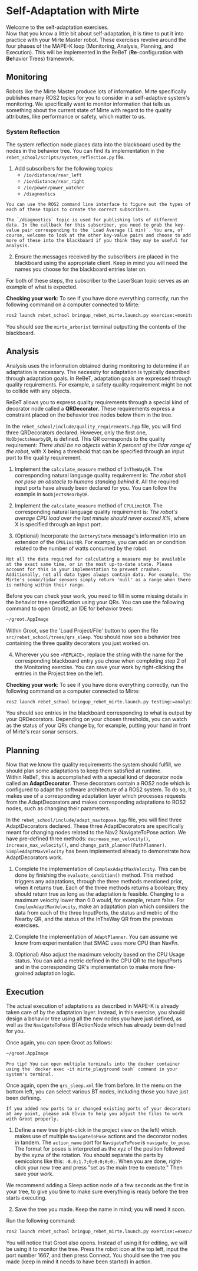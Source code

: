 # Self-Adaptation with Mirte

Welcome to the self-adaptation exercises.  
Now that you know a little bit about self-adaptation, it is time to put it into practice with your Mirte Master robot. These exercises revolve around the four phases of the MAPE-K loop (Monitoring, Analysis, Planning, and Execution). This will be implemented in the ReBeT (**Re**-configuration with **Be**havior **T**rees) framework.

## Monitoring

Robots like the Mirte Master produce lots of information. Mirte specifically publishes many ROS2 topics for you to consider in a self-adaptive system's monitoring. We specifically want to monitor information that tells us something about the current state of Mirte with regard to the quality attributes, like performance or safety, which matter to us.

### System Reflection

The system reflection node places data into the blackboard used by the nodes in the behavior tree. You can find its implementation in the `rebet_school/scripts/system_reflection.py` file.

1. Add subscribers for the following topics:
    - `/io/distance/rear_left`
    - `/io/distance/rear_right`
    - `/io/power/power_watcher`
    - `/diagnostics`

```{note}
You can use the ROS2 command line interface to figure out the types of each of these topics to create the correct subscribers.
```

```{warning}
The `/diagnostics` topic is used for publishing lots of different data. In the callback for this subscriber, you need to grab the key-value pair corresponding to the `Load Average (1 min)`. You are, of course, welcome to look at the other key-value pairs and choose to add more of these into the blackboard if you think they may be useful for analysis.
```

2. Ensure the messages received by the subscribers are placed in the blackboard using the appropriate client. Keep in mind you will need the names you choose for the blackboard entries later on.

For both of these steps, the subscriber to the LaserScan topic serves as an example of what is expected.

**Checking your work**: To see if you have done everything correctly, run the following command on a computer connected to Mirte:

```bash
ros2 launch rebet_school bringup_rebet_mirte.launch.py exercise:=monitoring
```

You should see the `mirte_arborist` terminal outputting the contents of the blackboard.

## Analysis

Analysis uses the information obtained during monitoring to determine if an adaptation is necessary. The necessity for adaptation is typically described through adaptation goals. In ReBeT, adaptation goals are expressed through quality requirements. For example, a safety quality requirement might be not to collide with any objects.

ReBeT allows you to express quality requirements through a special kind of decorator node called a **QRDecorator**. These requirements express a constraint placed on the behavior tree nodes below them in the tree.

In the `rebet_school/include/quality_requirements.hpp` file, you will find three QRDecorators declared. However, only the first one, `NoObjectsNearbyQR`, is defined. This QR corresponds to the quality requirement: *There shall be no objects within X percent of the lidar range of the robot*, with X being a threshold that can be specified through an input port to the quality requirement.

1. Implement the `calculate_measure` method of `InTheWayQR`. The corresponding natural language quality requirement is: *The robot shall not pose an obstacle to humans standing behind it*. All the required input ports have already been declared for you. You can follow the example in `NoObjectsNearbyQR`.

2. Implement the `calculate_measure` method of `CPULimitQR`. The corresponding natural language quality requirement is: *The robot's average CPU load over the last minute should never exceed X%*, where X is specified through an input port.

3. (Optional) Incorporate the `BatteryState` message's information into an extension of the `CPULimitQR`. For example, you can add an *or* condition related to the number of watts consumed by the robot.

```{warning}
Not all the data required for calculating a measure may be available at the exact same time, or in the most up-to-date state. Please account for this in your implementation to prevent crashes. Additionally, not all data types always contain data. For example, the Mirte's sonar/lidar sensors simply return 'null' as a range when there is nothing within their range.
```

Before you can check your work, you need to fill in some missing details in the behavior tree specification using your QRs. You can use the following command to open Groot2, an IDE for behavior trees:

```bash
~/groot.AppImage
```

Within Groot, use the 'Load Project/File' button to open the file `src/rebet_school/trees/qrs_sleep`.
You should now see a behavior tree containing the three quality decorators you just worked on.

4. Wherever you see `<REPLACE>`, replace the string with the name for the corresponding blackboard entry you chose when completing step 2 of the Monitoring exercise. You can save your work by right-clicking the entries in the Project tree on the left.

**Checking your work**: To see if you have done everything correctly, run the following command on a computer connected to Mirte:

```bash
ros2 launch rebet_school bringup_rebet_mirte.launch.py testing:=analysis
```

You should see entries in the blackboard corresponding to what is output by your QRDecorators. Depending on your chosen thresholds, you can watch as the status of your QRs change by, for example, putting your hand in front of Mirte's rear sonar sensors.

## Planning

Now that we know the quality requirements the system should fulfill, we should plan some adaptations to keep them satisfied at runtime.  
Within ReBeT, this is accomplished with a special kind of decorator node called an **AdaptDecorator**. These decorators contain a ROS2 node which is configured to adapt the software architecture of a ROS2 system. To do so, it makes use of a corresponding adaptation layer which processes requests from the AdaptDecorators and makes corresponding adaptations to ROS2 nodes, such as changing their parameters.

In the `rebet_school/include/adapt_navtopose.hpp` file, you will find three AdaptDecorators declared. These three AdaptDecorators are specifically meant for changing nodes related to the Nav2 NavigateToPose action. We have pre-defined three methods: `decrease_max_velocity()`, `increase_max_velocity()`, and `change_path_planner(PathPlanner)`. `SimpleAdaptMaxVelocity` has been implemented already to demonstrate how AdaptDecorators work.

1. Complete the implementation of `ComplexAdaptMaxVelocity`. This can be done by finishing the `evaluate_condition()` method. This method triggers any adaptations, through the three methods mentioned prior, when it returns true. Each of the three methods returns a boolean; they should return true as long as the adaptation is feasible. Changing to a maximum velocity lower than 0.0 would, for example, return false. For `ComplexAdaptMaxVelocity`, make an adaptation plan which considers the data from each of the three InputPorts, the status and metric of the Nearby QR, and the status of the InTheWay QR from the previous exercises.

2. Complete the implementation of `AdaptPlanner`. You can assume we know from experimentation that SMAC uses more CPU than NavFn.

3. (Optional) Also adjust the maximum velocity based on the CPU Usage status. You can add a metric defined in the CPU QR to the InputPorts and in the corresponding QR's implementation to make more fine-grained adaptation logic.

## Execution

The actual execution of adaptations as described in MAPE-K is already taken care of by the adaptation layer. Instead, in this exercise, you should design a behavior tree using all the new nodes you have just defined, as well as the `NavigateToPose` BTActionNode which has already been defined for you.

Once again, you can open Groot as follows:

```bash
~/groot.AppImage
```

```{note}
Pro tip! You can open multiple terminals into the docker container using the `docker exec -it mirte_playground bash` command in your system's terminal.
```

Once again, open the `qrs_sleep.xml` file from before. In the menu on the bottom left, you can select various BT nodes, including those you have just been defining.

```{warning}
If you added new ports to or changed existing ports of your decorators at any point, please ask Elvin to help you adjust the files to work with Groot properly.
```

1. Define a new tree (right-click in the project view on the left) which makes use of multiple `NavigateToPose` actions and the decorator nodes in tandem. The `action_name` port for `NavigateToPose` is `navigate_to_pose`. The format for poses is interpreted as the xyz of the position followed by the xyzw of the rotation. You should separate the parts by semicolons like this: `-8.0;1.7;0;0;0;0;0;`. When you are done, right-click your new tree and press "set as the main tree to execute." Then save your work.

We recommend adding a Sleep action node of a few seconds as the first in your tree, to give you time to make sure everything is ready before the tree starts executing.

2. Save the tree you made. Keep the name in mind; you will need it soon.

Run the following command:

```bash
ros2 launch rebet_school bringup_rebet_mirte.launch.py exercise:=execution my_tree:=<name_from_step_2>
```

You will notice that Groot also opens. Instead of using it for editing, we will be using it to monitor the tree. Press the robot icon at the top left, input the port number 1667, and then press Connect. You should see the tree you made (keep in mind it needs to have been started) in action.